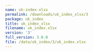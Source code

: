 ```yaml
---
name: uk-index-xlsx
permalink: /downloads/uk_index_xlsx/3
package: uk_index
title: uk_index_xlsx
filename: uk_index.xlsx
version: '3'
full_version: 3.0.0
file: /data/uk_index/3/uk_index.xlsx
---
```


